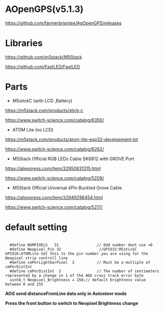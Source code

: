 # AOpenGPS(v5.1.3)
https://github.com/farmerbriantee/AgOpenGPS/releases

# Libraries

https://github.com/m5stack/M5Stack

https://github.com/FastLED/FastLED

# Parts

- M5stickC (with LCD ,Battery)

https://m5stack.com/products/stick-c

https://www.switch-science.com/catalog/6350/

- ATOM Lite (no LCD)

https://m5stack.com/products/atom-lite-esp32-development-kit

https://www.switch-science.com/catalog/6262/

- M5Stack Official RGB LEDs Cable SK6812 with GROVE Port 

https://aliexpress.com/item/32950831315.html

https://www.switch-science.com/catalog/5209/


- M5Stack Official Universal 4Pin Buckled Grove Cable 

https://aliexpress.com/item/32949298454.html

https://www.switch-science.com/catalog/5217/

# default setting
```

  #define NUMPIXELS   31                 // Odd number dont use =0 
  #define Neopixel_Pin 32                 //GPIO32:M5stickC  GPIO26:ATOMLite Set this to the pin number you are using for the Neopixel strip controll line
  #define cmPerLightbarPixel  2          // Must be a multiple of cmPerDistInt
  #define cmPerDistInt  2                // The number of centimeters represented by a change in 1 of the AOG cross track error byte
  uint8_t Neopixel_Brightness = 150;// default brightness value between 0 and 255
```

**AOG send distanceFromLine data only in Autosteer mode**

**Press the front button to switch to Neopixel Brightness change**


